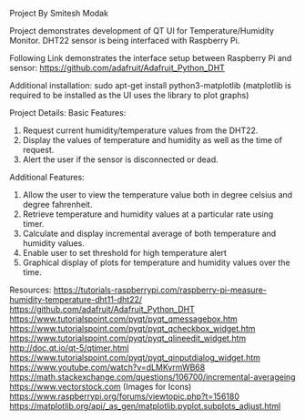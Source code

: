 Project By Smitesh Modak

Project demonstrates development of QT UI for Temperature/Humidity Monitor. DHT22 sensor is being interfaced with Raspberry Pi.

Following Link demonstrates the interface setup between Raspberry Pi and sensor:
https://github.com/adafruit/Adafruit_Python_DHT

Additional installation:
sudo apt-get install python3-matplotlib
(matplotlib is required to be installed as the UI uses the library to plot graphs)

Project Details:
  Basic Features:
  1. Request current humidity/temperature values from the DHT22.
  2. Display the values of temperature and humidity as well as the time of request.
  3. Alert the user if the sensor is disconnected or dead.
  
  Additional Features:
  1. Allow the user to view the temperature value both in degree celsius and degree fahrenheit. 
  2. Retrieve temperature and humidity values at a particular rate using timer.
  3. Calculate and display incremental average of both temperature and humidity values. 
  4. Enable user to set threshold for high temperature alert
  5. Graphical display of plots for temperature and humidity values over the time.
  
Resources:
https://tutorials-raspberrypi.com/raspberry-pi-measure-humidity-temperature-dht11-dht22/
https://github.com/adafruit/Adafruit_Python_DHT
https://www.tutorialspoint.com/pyqt/pyqt_qmessagebox.htm
https://www.tutorialspoint.com/pyqt/pyqt_qcheckbox_widget.htm
https://www.tutorialspoint.com/pyqt/pyqt_qlineedit_widget.htm
http://doc.qt.io/qt-5/qtimer.html
https://www.tutorialspoint.com/pyqt/pyqt_qinputdialog_widget.htm
https://www.youtube.com/watch?v=dLMKvrmWB68
https://math.stackexchange.com/questions/106700/incremental-averageing
https://www.vectorstock.com (Images for Icons)
https://www.raspberrypi.org/forums/viewtopic.php?t=156180
https://matplotlib.org/api/_as_gen/matplotlib.pyplot.subplots_adjust.html
